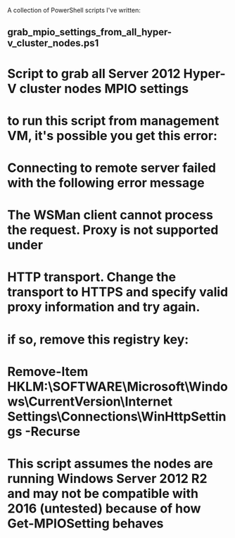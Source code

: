 A collection of PowerShell scripts I've written:

## grab_mpio_settings_from_all_hyper-v_cluster_nodes.ps1
# Script to grab all Server 2012 Hyper-V cluster nodes MPIO settings
# to run this script from management VM, it's possible you get this error:
#
# Connecting to remote server failed with the following error message
# The WSMan client cannot process the request. Proxy is not supported under
# HTTP transport.  Change the transport to HTTPS and specify valid proxy information and try again.
#
# if so, remove this registry key:
# Remove-Item HKLM:\SOFTWARE\Microsoft\Windows\CurrentVersion\Internet Settings\Connections\WinHttpSettings -Recurse
#
# This script assumes the nodes are running Windows Server 2012 R2 and may not be compatible with 2016 (untested) because of how Get-MPIOSetting behaves
